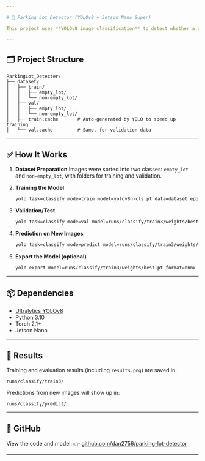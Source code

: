```yaml
---

# 🚗 Parking Lot Detector (YOLOv8 + Jetson Nano Super)

This project uses **YOLOv8 image classification** to detect whether a parking space is **empty** or **not empty** based on images. It was trained and run entirely on a **Jetson Nano Super**.

---
```


## 🗂️ Project Structure

```
ParkingLot_Detecter/
├── dataset/
│   ├── train/
│   │   ├── empty_lot/
│   │   └── non-empty_lot/
│   ├── val/
│   │   ├── empty_lot/
│   │   └── non-empty_lot/
│   ├── train.cache       # Auto-generated by YOLO to speed up training
│   └── val.cache         # Same, for validation data
```

---

## ✅ How It Works

1. **Dataset Preparation**
   Images were sorted into two classes: `empty_lot` and `non-empty_lot`, with folders for training and validation.

2. **Training the Model**

   ```bash
   yolo task=classify mode=train model=yolov8n-cls.pt data=dataset epochs=50 imgsz=224
   ```

3. **Validation/Test**

   ```bash
   yolo task=classify mode=val model=runs/classify/train3/weights/best.pt data=dataset
   ```

4. **Prediction on New Images**

   ```bash
   yolo task=classify mode=predict model=runs/classify/train3/weights/best.pt source=/path/to/test/images
   ```

5. **Export the Model (optional)**

   ```bash
   yolo export model=runs/classify/train3/weights/best.pt format=onnx
   ```

---

## 📦 Dependencies

* [Ultralytics YOLOv8](https://github.com/ultralytics/ultralytics)
* Python 3.10
* Torch 2.1+
* Jetson Nano

---

## 📸 Results

Training and evaluation results (including `results.png`) are saved in:

```
runs/classify/train3/
```

Predictions from new images will show up in:

```
runs/classify/predict/
```

---

## 🔗 GitHub

View the code and model:
👉 [github.com/dan2756/parking-lot-detector](https://github.com/dan2756/parking-lot-detector)

---
